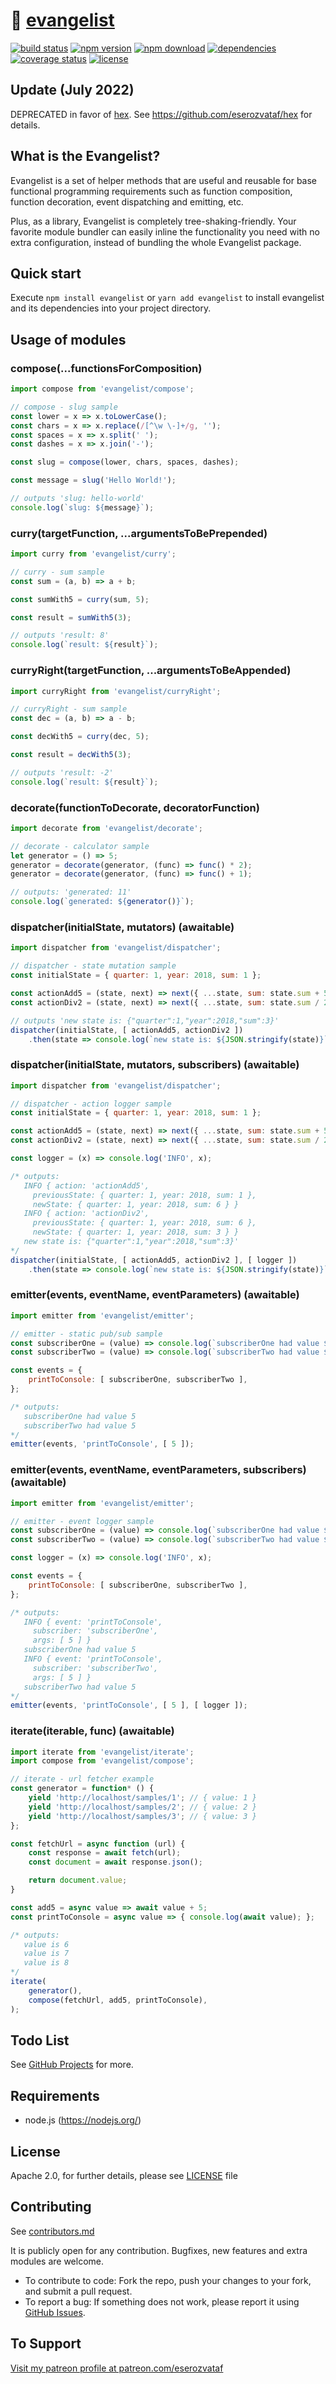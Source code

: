 # 🌟 [evangelist](https://github.com/eserozvataf/evangelist)

[![build status][build-image]][build-url]
[![npm version][npm-image]][npm-url]
[![npm download][npm-download-image]][npm-url]
[![dependencies][dep-image]][dep-url]
[![coverage status][coverage-image]][coverage-url]
[![license][license-image]][license-url]


## Update (July 2022)

DEPRECATED in favor of [hex](https://github.com/eserozvataf/hex).
See https://github.com/eserozvataf/hex for details.


## What is the Evangelist?

Evangelist is a set of helper methods that are useful and reusable for base functional programming requirements such as function composition, function decoration, event dispatching and emitting, etc.

Plus, as a library, Evangelist is completely tree-shaking-friendly. Your favorite module bundler can easily inline the functionality you need with no extra configuration, instead of bundling the whole Evangelist package.


## Quick start

Execute `npm install evangelist` or `yarn add evangelist` to install evangelist and its dependencies into your project directory.


## Usage of modules

### compose(...functionsForComposition)

```js
import compose from 'evangelist/compose';

// compose - slug sample
const lower = x => x.toLowerCase();
const chars = x => x.replace(/[^\w \-]+/g, '');
const spaces = x => x.split(' ');
const dashes = x => x.join('-');

const slug = compose(lower, chars, spaces, dashes);

const message = slug('Hello World!');

// outputs 'slug: hello-world'
console.log(`slug: ${message}`);
```

### curry(targetFunction, ...argumentsToBePrepended)

```js
import curry from 'evangelist/curry';

// curry - sum sample
const sum = (a, b) => a + b;

const sumWith5 = curry(sum, 5);

const result = sumWith5(3);

// outputs 'result: 8'
console.log(`result: ${result}`);
```

### curryRight(targetFunction, ...argumentsToBeAppended)

```js
import curryRight from 'evangelist/curryRight';

// curryRight - sum sample
const dec = (a, b) => a - b;

const decWith5 = curry(dec, 5);

const result = decWith5(3);

// outputs 'result: -2'
console.log(`result: ${result}`);
```

### decorate(functionToDecorate, decoratorFunction)

```js
import decorate from 'evangelist/decorate';

// decorate - calculator sample
let generator = () => 5;
generator = decorate(generator, (func) => func() * 2);
generator = decorate(generator, (func) => func() + 1);

// outputs: 'generated: 11'
console.log(`generated: ${generator()}`);
```

### dispatcher(initialState, mutators) (awaitable)

```js
import dispatcher from 'evangelist/dispatcher';

// dispatcher - state mutation sample
const initialState = { quarter: 1, year: 2018, sum: 1 };

const actionAdd5 = (state, next) => next({ ...state, sum: state.sum + 5 });
const actionDiv2 = (state, next) => next({ ...state, sum: state.sum / 2 });

// outputs 'new state is: {"quarter":1,"year":2018,"sum":3}'
dispatcher(initialState, [ actionAdd5, actionDiv2 ])
    .then(state => console.log(`new state is: ${JSON.stringify(state)}`));
```

### dispatcher(initialState, mutators, subscribers) (awaitable)

```js
import dispatcher from 'evangelist/dispatcher';

// dispatcher - action logger sample
const initialState = { quarter: 1, year: 2018, sum: 1 };

const actionAdd5 = (state, next) => next({ ...state, sum: state.sum + 5 });
const actionDiv2 = (state, next) => next({ ...state, sum: state.sum / 2 });

const logger = (x) => console.log('INFO', x);

/* outputs:
   INFO { action: 'actionAdd5',
     previousState: { quarter: 1, year: 2018, sum: 1 },
     newState: { quarter: 1, year: 2018, sum: 6 } }
   INFO { action: 'actionDiv2',
     previousState: { quarter: 1, year: 2018, sum: 6 },
     newState: { quarter: 1, year: 2018, sum: 3 } }
   new state is: {"quarter":1,"year":2018,"sum":3}'
*/
dispatcher(initialState, [ actionAdd5, actionDiv2 ], [ logger ])
    .then(state => console.log(`new state is: ${JSON.stringify(state)}`));
```

### emitter(events, eventName, eventParameters) (awaitable)

```js
import emitter from 'evangelist/emitter';

// emitter - static pub/sub sample
const subscriberOne = (value) => console.log(`subscriberOne had value ${value}`);
const subscriberTwo = (value) => console.log(`subscriberTwo had value ${value}`);

const events = {
    printToConsole: [ subscriberOne, subscriberTwo ],
};

/* outputs:
   subscriberOne had value 5
   subscriberTwo had value 5
*/
emitter(events, 'printToConsole', [ 5 ]);
```

### emitter(events, eventName, eventParameters, subscribers) (awaitable)

```js
import emitter from 'evangelist/emitter';

// emitter - event logger sample
const subscriberOne = (value) => console.log(`subscriberOne had value ${value}`);
const subscriberTwo = (value) => console.log(`subscriberTwo had value ${value}`);

const logger = (x) => console.log('INFO', x);

const events = {
    printToConsole: [ subscriberOne, subscriberTwo ],
};

/* outputs:
   INFO { event: 'printToConsole',
     subscriber: 'subscriberOne',
     args: [ 5 ] }
   subscriberOne had value 5
   INFO { event: 'printToConsole',
     subscriber: 'subscriberTwo',
     args: [ 5 ] }
   subscriberTwo had value 5
*/
emitter(events, 'printToConsole', [ 5 ], [ logger ]);
```

### iterate(iterable, func) (awaitable)

```js
import iterate from 'evangelist/iterate';
import compose from 'evangelist/compose';

// iterate - url fetcher example
const generator = function* () {
    yield 'http://localhost/samples/1'; // { value: 1 }
    yield 'http://localhost/samples/2'; // { value: 2 }
    yield 'http://localhost/samples/3'; // { value: 3 }
};

const fetchUrl = async function (url) {
    const response = await fetch(url);
    const document = await response.json();

    return document.value;
}

const add5 = async value => await value + 5;
const printToConsole = async value => { console.log(await value); };

/* outputs:
   value is 6
   value is 7
   value is 8
*/
iterate(
    generator(),
    compose(fetchUrl, add5, printToConsole),
);
```

## Todo List

See [GitHub Projects](https://github.com/eserozvataf/evangelist/projects) for more.


## Requirements

* node.js (https://nodejs.org/)


## License

Apache 2.0, for further details, please see [LICENSE](LICENSE) file


## Contributing

See [contributors.md](contributors.md)

It is publicly open for any contribution. Bugfixes, new features and extra modules are welcome.

* To contribute to code: Fork the repo, push your changes to your fork, and submit a pull request.
* To report a bug: If something does not work, please report it using [GitHub Issues](https://github.com/eserozvataf/evangelist/issues).


## To Support

[Visit my patreon profile at patreon.com/eserozvataf](https://www.patreon.com/eserozvataf)

[build-image]: https://img.shields.io/travis/eserozvataf/evangelist.svg?style=flat-square
[build-url]: https://travis-ci.org/eserozvataf/evangelist
[npm-image]: https://img.shields.io/npm/v/evangelist.svg?style=flat-square
[npm-download-image]: https://img.shields.io/npm/dt/evangelist.svg?style=flat-square
[npm-url]: https://www.npmjs.com/package/evangelist
[dep-image]: https://img.shields.io/david/eserozvataf/evangelist.svg?style=flat-square
[dep-url]: https://github.com/eserozvataf/evangelist
[coverage-image]: https://img.shields.io/codecov/c/github/eserozvataf/evangelist.svg?style=flat-square
[coverage-url]: https://codecov.io/gh/eserozvataf/evangelist
[license-image]: https://img.shields.io/npm/l/evangelist.svg?style=flat-square
[license-url]: https://github.com/eserozvataf/evangelist/blob/master/LICENSE
